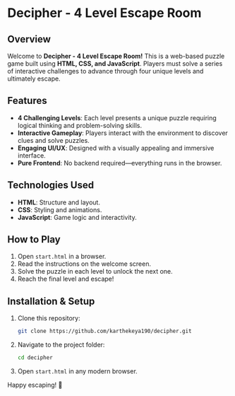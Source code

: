 # Decipher - 4 Level Escape Room

## Overview
Welcome to **Decipher - 4 Level Escape Room!** This is a web-based puzzle game built using **HTML, CSS, and JavaScript**. Players must solve a series of interactive challenges to advance through four unique levels and ultimately escape.

## Features
- **4 Challenging Levels**: Each level presents a unique puzzle requiring logical thinking and problem-solving skills.
- **Interactive Gameplay**: Players interact with the environment to discover clues and solve puzzles.
- **Engaging UI/UX**: Designed with a visually appealing and immersive interface.
- **Pure Frontend**: No backend required—everything runs in the browser.

## Technologies Used
- **HTML**: Structure and layout.
- **CSS**: Styling and animations.
- **JavaScript**: Game logic and interactivity.

## How to Play
1. Open `start.html` in a browser.
2. Read the instructions on the welcome screen.
3. Solve the puzzle in each level to unlock the next one.
4. Reach the final level and escape!

## Installation & Setup
1. Clone this repository:
   ```bash
   git clone https://github.com/karthekeya190/decipher.git
   ```
2. Navigate to the project folder:
   ```bash
   cd decipher
   ```
3. Open `start.html` in any modern browser.


Happy escaping! 🚀

